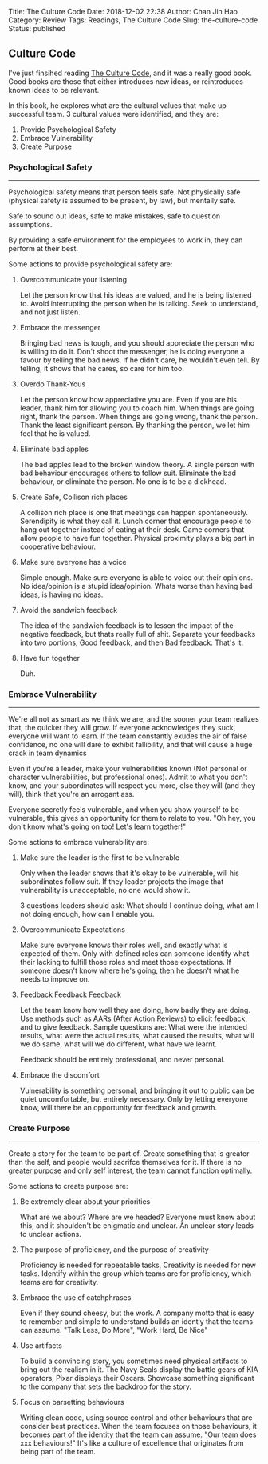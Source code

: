 Title: The Culture Code
Date: 2018-12-02 22:38
Author: Chan Jin Hao
Category: Review
Tags: Readings, The Culture Code
Slug: the-culture-code
Status: published

Culture Code
------------

I've just finsihed reading [The Culture Code](https://www.amazon.com/Culture-Code-Secrets-Highly-Successful/dp/0525492461), and it was a really good book. Good books are those that either introduces new ideas, or reintroduces known ideas to be relevant.

In this book, he explores what are the cultural values that make up successful team. 3 cultural values were identified, and they are:

1.  Provide Psychological Safety
2.  Embrace Vulnerability
3.  Create Purpose

### Psychological Safety

------------------------------------------------------------------------

Psychological safety means that person feels safe. Not physically safe (physical safety is assumed to be present, by law), but mentally safe.

Safe to sound out ideas, safe to make mistakes, safe to question assumptions.

By providing a safe environment for the employees to work in, they can perform at their best.

Some actions to provide psychological safety are:

1.  Overcommunicate your listening

    Let the person know that his ideas are valued, and he is being listened to. Avoid interrupting the person when he is talking. Seek to understand, and not just listen.

2.  Embrace the messenger

    Bringing bad news is tough, and you should appreciate the person who is willing to do it. Don't shoot the messenger, he is doing everyone a favour by telling the bad news. If he didn't care, he wouldn't even tell. By telling, it shows that he cares, so care for him too.

3.  Overdo Thank-Yous

    Let the person know how appreciative you are. Even if you are his leader, thank him for allowing you to coach him. When things are going right, thank the person. When things are going wrong, thank the person. Thank the least significant person. By thanking the person, we let him feel that he is valued.

4.  Eliminate bad apples

    The bad apples lead to the broken window theory. A single person with bad behaviour encourages others to follow suit. Eliminate the bad behaviour, or eliminate the person. No one is to be a dickhead.

5.  Create Safe, Collison rich places

    A collison rich place is one that meetings can happen spontaneously. Serendipity is what they call it. Lunch corner that encourage people to hang out together instead of eating at their desk. Game corners that allow people to have fun together. Physical proximity plays a big part in cooperative behaviour.

6.  Make sure everyone has a voice

    Simple enough. Make sure everyone is able to voice out their opinions. No idea/opinion is a stupid idea/opinion. Whats worse than having bad ideas, is having no ideas.

7.  Avoid the sandwich feedback

    The idea of the sandwich feedback is to lessen the impact of the negative feedback, but thats really full of shit. Separate your feedbacks into two portions, Good feedback, and then Bad feedback. That's it.

8.  Have fun together

    Duh.

### Embrace Vulnerability

------------------------------------------------------------------------

We're all not as smart as we think we are, and the sooner your team realizes that, the quicker they will grow. If everyone acknowledges they suck, everyone will want to learn. If the team constantly exudes the air of false confidence, no one will dare to exhibit fallibility, and that will cause a huge crack in team dynamics

Even if you're a leader, make your vulnerabilities known (Not personal or character vulnerabilities, but professional ones). Admit to what you don't know, and your subordinates will respect you more, else they will (and they will), think that you're an arrogant ass.

Everyone secretly feels vulnerable, and when you show yourself to be vulnerable, this gives an opportunity for them to relate to you. "Oh hey, you don't know what's going on too! Let's learn together!"

Some actions to embrace vulnerability are:

1.  Make sure the leader is the first to be vulnerable

    Only when the leader shows that it's okay to be vulnerable, will his subordinates follow suit. If they leader projects the image that vulnerability is unacceptable, no one would show it.

    3 questions leaders should ask: What should I continue doing, what am I not doing enough, how can I enable you.

2.  Overcommunicate Expectations

    Make sure everyone knows their roles well, and exactly what is expected of them. Only with defined roles can someone identify what their lacking to fulfill those roles and meet those expectations. If someone doesn't know where he's going, then he doesn't what he needs to improve on.

3.  Feedback Feedback Feedback

    Let the team know how well they are doing, how badly they are doing. Use methods such as AARs (After Action Reviews) to elicit feedback, and to give feedback. Sample questions are: What were the intended results, what were the actual results, what caused the results, what will we do same, what will we do different, what have we learnt.

    Feedback should be entirely professional, and never personal.

4.  Embrace the discomfort

    Vulnerability is something personal, and bringing it out to public can be quiet uncomfortable, but entirely necessary. Only by letting everyone know, will there be an opportunity for feedback and growth.

### Create Purpose

------------------------------------------------------------------------

Create a story for the team to be part of. Create something that is greater than the self, and people would sacrifce themselves for it. If there is no greater purpose and only self interest, the team cannot function optimally.

Some actions to create purpose are:

1.  Be extremely clear about your priorities

    What are we about? Where are we headed? Everyone must know about this, and it shoulden't be enigmatic and unclear. An unclear story leads to unclear actions.

2.  The purpose of proficiency, and the purpose of creativity

    Proficiency is needed for repeatable tasks, Creativity is needed for new tasks. Identify within the group which teams are for proficiency, which teams are for creativity.

3.  Embrace the use of catchphrases

    Even if they sound cheesy, but the work. A company motto that is easy to remember and simple to understand builds an identiy that the teams can assume. "Talk Less, Do More", "Work Hard, Be Nice"

4.  Use artifacts

    To build a convincing story, you sometimes need physical artifacts to bring out the realism in it. The Navy Seals display the battle gears of KIA operators, Pixar displays their Oscars. Showcase something significant to the company that sets the backdrop for the story.

5.  Focus on barsetting behaviours

    Writing clean code, using source control and other behaviours that are consider best practices. When the team focuses on those behaviours, it becomes part of the identity that the team can assume. "Our team does xxx behaviours!" It's like a culture of excellence that originates from being part of the team.


